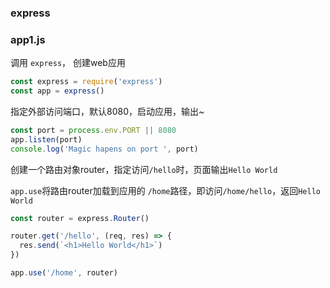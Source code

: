 ### express

### app1.js

调用 `express`， 创建web应用

```js
const express = require('express')
const app = express()
```

指定外部访问端口，默认8080，启动应用，输出~

```js
const port = process.env.PORT || 8080
app.listen(port)
console.log('Magic hapens on port ', port)
```

创建一个路由对象router，指定访问`/hello`时，页面输出`Hello World`

`app.use`将路由router加载到应用的 `/home`路径，即访问`/home/hello`，返回`Hello World`

```js
const router = express.Router()

router.get('/hello', (req, res) => {
  res.send(`<h1>Hello World</h1>`)
})

app.use('/home', router)
```


